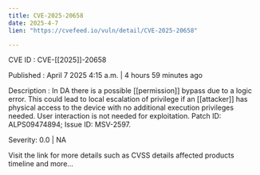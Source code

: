 ```yaml
---
title: CVE-2025-20658
date: 2025-4-7
lien: "https://cvefeed.io/vuln/detail/CVE-2025-20658"

---
```


CVE ID : CVE-[[2025]]-20658

Published :  April 7
2025
4:15 a.m. | 4 hours
59 minutes ago

Description : In DA
there is a possible  [[permission]] bypass due to a logic error. This could lead to local escalation of privilege
if an  [[attacker]] has physical access to the device
with no additional execution privileges needed. User interaction is not needed for exploitation. Patch ID: ALPS09474894; Issue ID: MSV-2597.

Severity: 0.0 | NA

Visit the link for more details
such as CVSS details
affected products
timeline
and more...
